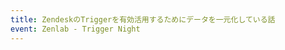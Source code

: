 ```yaml
---
title: ZendeskのTriggerを有効活用するためにデータを一元化している話  
event: Zenlab - Trigger Night
---
```


<object data="/pdfs/20160618gameserverstudy-160620165419.pdf" width="100%" height="600px" type=''/>